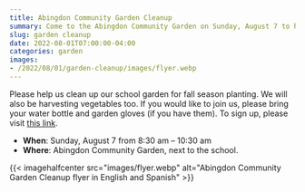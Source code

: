 ```yaml
--- 
title: Abingdon Community Garden Cleanup
summary: Come to the Abingdon Community Garden on Sunday, August 7 to help weed and harvest.
slug: garden cleanup
date: 2022-08-01T07:00:00-04:00
categories: garden
images: 
- /2022/08/01/garden-cleanup/images/flyer.webp
---
```


Please help us clean up our school garden for fall season planting. We will also be harvesting vegetables too. If you would like to join us, please bring your water bottle and garden gloves (if you have them). To sign up, please visit [this link](https://lp.constantcontactpages.com/su/SjhlqrR).

- **When**: Sunday, August 7 from 8:30 am – 10:30 am
- **Where**: Abingdon Community Garden, next to the school.

{{< imagehalfcenter src="images/flyer.webp" alt="Abingdon Community Garden Cleanup flyer in English and Spanish" >}}